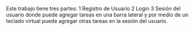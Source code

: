 Este trabajo tiene tres partes:
1 Registro de Usuario
2 Login
3 Sesión del usuario donde puede agregar tareas en una barra lateral y por medio de un teclado virtual puede agregar otras tareas en la sesión del usuario.
